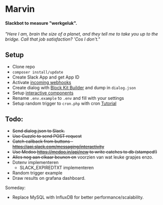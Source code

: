 # Marvin
#### Slackbot to measure "werkgeluk".

 *"Here I am, brain the size of a planet, and they tell me to take you up to the bridge. Call that job satisfaction? 'Cos I don't."*

## Setup
- Clone repo
- ```composer install/update```
- Create Slack App and get App ID 
- Activate [incoming webhooks](https://api.slack.com/apps/YOURAPPID/incoming-webhooks)
- Create dialog with [Block Kit Builder](https://api.slack.com/tools/block-kit-builder) and dump in ```dialog.json```
- Setup [interactive components](https://api.slack.com/apps/YOURAPPID/interactive-messages)
- Rename ```.env.example``` to ```.env``` and fill with your settings
- Setup random trigger to ```cron.php``` with cron [Tutorial](https://github.com/taw00/howto/blob/master/howto-schedule-cron-jobs-to-run-at-random-intervals.md)

## Todo:
- ~~Send dialog.json to Slack.~~ 
- ~~Use Guzzle to send POST request~~
- ~~Catch callback from buttons - https://api.slack.com/messaging/interactivity~~
- ~~Use Medoo https://medoo.in/api/new to write catches to db (stamped!)~~
- ~~Alles nog aan elkaar beunen en~~ voorzien van wat leuke grapjes enzo.
- Dotenv implementeren
    - SLACK_EXPIREDTXT implementeren
- Random trigger example       
- Draw results on grafana dashboard.
 

Someday: 
- Replace MySQL with InfluxDB for better performance/scalability. 
